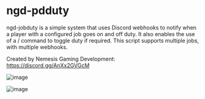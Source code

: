# ngd-pdduty 

 ngd-jobduty is a simple system that uses Discord webhooks to notify when a player with a configured job goes on and off duty.  It also enables the use of a / command to toggle duty if required.  This script supports multiple jobs, with multiple webhooks.

Created by Nemesis Gaming Development:
https://discord.gg/AnXx2GVGcM

![image](https://github.com/delucecc/ngd-pdduty/assets/31872986/d88cb91e-c7ff-4d18-a21e-6a68d991b23c)


![image](https://github.com/delucecc/ngd-pdduty/assets/31872986/4d60bc93-1b55-4b4d-91ce-12b32fd437e8)


